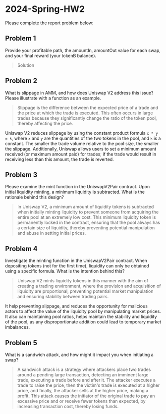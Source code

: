 # 2024-Spring-HW2

Please complete the report problem below:

## Problem 1
Provide your profitable path, the amountIn, amountOut value for each swap, and your final reward (your tokenB balance).

> Solution

## Problem 2
What is slippage in AMM, and how does Uniswap V2 address this issue? Please illustrate with a function as an example.

> Slippage is the difference between the expected price of a trade and the price at which the trade is executed. This often occurs in large trades because they significantly change the ratio of the token pool, thereby affecting the price.

Uniswap V2 reduces slippage by using the constant product formula `x * y = k`, where `x` and `y` are the quantities of the two tokens in the pool, and `k` is a constant. The smaller the trade volume relative to the pool size, the smaller the slippage. Additionally, Uniswap allows users to set a minimum amount received (or maximum amount paid) for trades; if the trade would result in receiving less than this amount, the trade is reverted.

## Problem 3
Please examine the mint function in the UniswapV2Pair contract. Upon initial liquidity minting, a minimum liquidity is subtracted. What is the rationale behind this design?

> In Uniswap V2, a minimum amount of liquidity tokens is subtracted when initially minting liquidity to prevent someone from acquiring the entire pool at an extremely low cost. This minimum liquidity token is permanently locked in the contract, ensuring that the pool always has a certain size of liquidity, thereby preventing potential manipulation and abuse in setting initial prices.

## Problem 4
Investigate the minting function in the UniswapV2Pair contract. When depositing tokens (not for the first time), liquidity can only be obtained using a specific formula. What is the intention behind this?

> Uniswap V2 mints liquidity tokens in this manner with the aim of creating a trading environment, where the provision and acquisition of liquidity are proportional, preventing potential market manipulation and ensuring stability between trading pairs.

It help preventing slippage, and reduces the opportunity for malicious actors to affect the value of the liquidity pool by manipulating market prices.
It also can maintaining pool ratios, helps maintain the stability and liquidity of the pool, as any disproportionate addition could lead to temporary market imbalances.

## Problem 5
What is a sandwich attack, and how might it impact you when initiating a swap?

> A sandwich attack is a strategy where attackers place two trades around a pending large transaction, detecting an imminent large trade, executing a trade before and after it. The attacker executes a trade to raise the price, then the victim's trade is executed at a higher price, and finally, the attacker sells at the higher price, making a profit. 
This attack causes the initiator of the original trade to pay an excessive price and or receive fewer tokens than expected, by increasing transaction cost, thereby losing funds.

